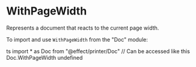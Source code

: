 # WithPageWidth

Represents a document that reacts to the current page width.

To import and use `WithPageWidth` from the "Doc" module:

ts
import \* as Doc from "@effect/printer/Doc"
// Can be accessed like this
Doc.WithPageWidth
undefined
